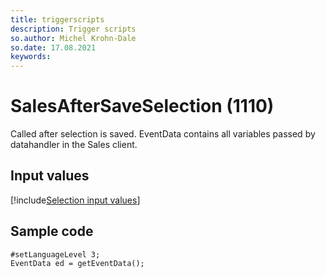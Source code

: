 ```yaml
---
title: triggerscripts
description: Trigger scripts
so.author: Michel Krohn-Dale
so.date: 17.08.2021
keywords:
---
```


# SalesAfterSaveSelection (1110)

Called after selection is saved. EventData contains all variables passed by datahandler in the Sales client.

## Input values

[!include[Selection input values](includes/selection-var.md)]

## Sample code

```crmscript
#setLanguageLevel 3;
EventData ed = getEventData();
```
